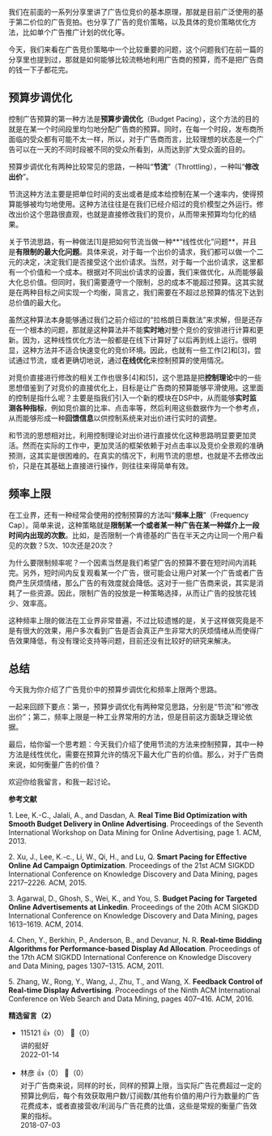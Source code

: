 我们在前面的一系列分享里讲了广告位竞价的基本原理，那就是目前广泛使用的基于第二价位的广告竞拍。也分享了广告的竞价策略，以及具体的竞价策略优化方法，比如单个广告推广计划的优化等。

今天，我们来看在广告竞价策略中一个比较重要的问题，这个问题我们在前一篇的分享里也提到过，那就是如何能够比较流畅地利用广告商的预算，而不是把广告商的钱一下子都花完。

## 预算步调优化

控制广告预算的第一种方法是**预算步调优化**（Budget Pacing），这个方法的目的就是在某一个时间段里均匀地分配广告商的预算。同时，在每一个时段，发布商所面临的受众都有可能不太一样，所以，对于广告商而言，比较理想的状态是一个广告可以在一天的不同时段被不同的受众所看到，从而达到扩大受众面的目的。

预算步调优化有两种比较常见的思路，一种叫“**节流**”（Throttling），一种叫“**修改出价**”。

节流这种方法主要是把单位时间的支出或者是成本给控制在某一个速率内，使得预算能够被均匀地使用。这种方法往往是在我们已经介绍过的竞价模型之外运行。修改出价这个思路很直观，也就是直接修改我们的竞价，从而带来预算均匀化的结果。

关于节流思路，有一种做法\[1]是把如何节流当做一种**“线性优化”问题**，并且是**有限制的最大化问题**。具体来说，对于每一个出价的请求，我们都可以做一个二元的决定，决定我们是否接受这个出价请求。当然，对于每一个出价请求，这里都有一个价值和一个成本。根据对不同出价请求的设置，我们来做优化，从而能够最大化总价值。但同时，我们需要遵守一个限制，总的成本不能超过预算。这其实就是在两种目标之间实现一个均衡，简言之，我们需要在不超过总预算的情况下达到总价值的最大化。

虽然这种算法本身能够通过我们之前介绍过的“拉格朗日乘数法”来求解，但是还存在一个根本的问题，那就是这种算法并不能**实时地**对整个竞价的安排进行计算和更新。因为，这种线性优化方法一般都是在线下计算好了以后再到线上运行。很明显，这种方法并不适合快速变化的竞价环境。因此，也就有一些工作\[2]和\[3]，尝试通过节流，或者更确切地说，通过**在线优化**来控制预算的使用情况。

对竞价直接进行修改的相关工作也很多\[4]和\[5]，这个思路是把**控制理论**中的一些思想借鉴到了对竞价的直接优化上，目标是让广告商的预算能够平滑使用。这里面的控制是指什么呢？主要是指我们引入一个新的模块在DSP中，从而能够**实时监测各种指标**，例如竞价赢的比率、点击率等，然后利用这些数据作为一个参考点，从而能够形成一种**回馈信息**以供控制系统来对出价进行实时的调整。

和节流的思想相对比，利用控制理论对出价进行直接优化这种思路明显要更加灵活。然而在实际的工作中，更加灵活的框架依赖于对点击率以及竞价全景观的准确预测，这其实是很困难的。在真实的情况下，利用节流的思想，也就是不去修改出价，只是在其基础上直接进行操作，则往往来得简单有效。

## 频率上限

在工业界，还有一种经常会使用的控制预算的方法叫“**频率上限**”（Frequency Cap）。简单来说，这种策略就是**限制某一个或者某一种广告在某一种媒介上一段时间内出现的次数**。比如，是否限制一个肯德基的广告在半天之内让同一个用户看见的次数？5次、10次还是20次？

为什么要限制频率呢？一个因素当然是我们希望广告的预算不要在短时间内消耗完。另外，短时间内反复观看某一个广告，很可能会让用户对某一个广告或者广告商产生厌烦情绪，那么广告的有效度就会降低。这对于一些广告商来说，其实是消耗了一些资源。因此，限制广告的投放是一种策略选择，从而让广告的投放花钱少、效率高。

这种频率上限的做法在工业界非常普遍，不过比较遗憾的是，关于这样做究竟是不是有很大的效果，用户多次看到广告是否会真正产生非常大的厌烦情绪从而使得广告效果降低，有没有理论支持等问题，目前还没有比较好的研究来解决。

## 总结

今天我为你介绍了广告竞价中的预算步调优化和频率上限两个思路。

一起来回顾下要点：第一，预算步调优化有两种常见思路，分别是“节流”和“修改出价”；第二，频率上限是一种工业界常用的方法，但是目前这方面缺乏理论依据。

最后，给你留一个思考题：今天我们介绍了使用节流的方法来控制预算，其中一种方法是线性优化，需要在预算允许的情况下最大化广告的价值。那么，对于广告商来说，如何衡量广告的价值？

欢迎你给我留言，和我一起讨论。

**参考文献**

1\. Lee, K.-C., Jalali, A., and Dasdan, A. **Real Time Bid Optimization with Smooth Budget Delivery in Online Advertising**. Proceedings of the Seventh International Workshop on Data Mining for Online Advertising, page 1. ACM, 2013.

2\. Xu, J., Lee, K.-c., Li, W., Qi, H., and Lu, Q. **Smart Pacing for Effective Online Ad Campaign Optimization**. Proceedings of the 21st ACM SIGKDD International Conference on Knowledge Discovery and Data Mining, pages 2217–2226. ACM, 2015.

3\. Agarwal, D., Ghosh, S., Wei, K., and You, S. **Budget Pacing for Targeted Online Advertisements at Linkedin**. Proceedings of the 20th ACM SIGKDD International Conference on Knowledge Discovery and Data Mining, pages 1613–1619. ACM, 2014.

4\. Chen, Y., Berkhin, P., Anderson, B., and Devanur, N. R. **Real-time Bidding Algorithms for Performance-based Display Ad Allocation**. Proceedings of the 17th ACM SIGKDD International Conference on Knowledge Discovery and Data Mining, pages 1307–1315. ACM, 2011.

5\. Zhang, W., Rong, Y., Wang, J., Zhu, T., and Wang, X. **Feedback Control of Real-time Display Advertising**. Proceedings of the Ninth ACM International Conference on Web Search and Data Mining, pages 407–416. ACM, 2016.
<div><strong>精选留言（2）</strong></div><ul>
<li><span>115121</span> 👍（0） 💬（0）<div>讲的挺好</div>2022-01-14</li><br/><li><span>林彦</span> 👍（0） 💬（0）<div>对于广告商来说，同样的时长，同样的预算上限，当实际广告花费超过一定的预算比例后，每个有效获取用户数&#47;订阅数&#47;其他有价值的用户行为数量的广告花费成本，或者直接营收&#47;利润与广告花费的比值，这些是常规的衡量广告效果的指标。</div>2018-07-03</li><br/>
</ul>